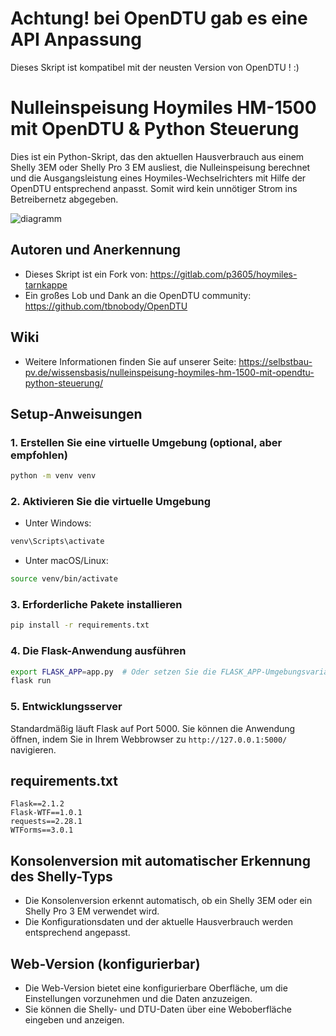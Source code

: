 
# Achtung! bei OpenDTU gab es eine API Anpassung

Dieses Skript ist kompatibel mit der neusten Version von OpenDTU ! :)

# Nulleinspeisung Hoymiles HM-1500 mit OpenDTU & Python Steuerung

Dies ist ein Python-Skript, das den aktuellen Hausverbrauch aus einem Shelly 3EM oder Shelly Pro 3 EM ausliest, die Nulleinspeisung berechnet und die Ausgangsleistung eines Hoymiles-Wechselrichters mit Hilfe der OpenDTU entsprechend anpasst. Somit wird kein unnötiger Strom ins Betreibernetz abgegeben.

![diagramm](media/diagramm.jpg)

## Autoren und Anerkennung
- Dieses Skript ist ein Fork von: https://gitlab.com/p3605/hoymiles-tarnkappe
- Ein großes Lob und Dank an die OpenDTU community: https://github.com/tbnobody/OpenDTU

## Wiki
- Weitere Informationen finden Sie auf unserer Seite: https://selbstbau-pv.de/wissensbasis/nulleinspeisung-hoymiles-hm-1500-mit-opendtu-python-steuerung/

## Setup-Anweisungen

### 1. Erstellen Sie eine virtuelle Umgebung (optional, aber empfohlen)
```sh
python -m venv venv
```

### 2. Aktivieren Sie die virtuelle Umgebung
- Unter Windows:
```sh
venv\Scripts\activate
```
- Unter macOS/Linux:
```sh
source venv/bin/activate
```

### 3. Erforderliche Pakete installieren
```sh
pip install -r requirements.txt
```

### 4. Die Flask-Anwendung ausführen
```sh
export FLASK_APP=app.py  # Oder setzen Sie die FLASK_APP-Umgebungsvariable auf den Namen Ihrer Flask-App-Datei
flask run
```

### 5. Entwicklungsserver
Standardmäßig läuft Flask auf Port 5000. Sie können die Anwendung öffnen, indem Sie in Ihrem Webbrowser zu `http://127.0.0.1:5000/` navigieren.

## requirements.txt
```
Flask==2.1.2
Flask-WTF==1.0.1
requests==2.28.1
WTForms==3.0.1
```

## Konsolenversion mit automatischer Erkennung des Shelly-Typs

- Die Konsolenversion erkennt automatisch, ob ein Shelly 3EM oder ein Shelly Pro 3 EM verwendet wird.
- Die Konfigurationsdaten und der aktuelle Hausverbrauch werden entsprechend angepasst.

## Web-Version (konfigurierbar)

- Die Web-Version bietet eine konfigurierbare Oberfläche, um die Einstellungen vorzunehmen und die Daten anzuzeigen.
- Sie können die Shelly- und DTU-Daten über eine Weboberfläche eingeben und anzeigen.

